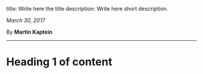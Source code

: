 title: Write here the title
description: Write here short description.

*March 30, 2017*

By **Martin Kaptein**
***
# Heading 1 of content

